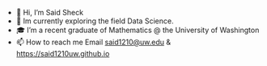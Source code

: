 - 👋 Hi, I’m Said Sheck
- 🌱 Im currently exploring the field Data Science. 
- 🎓 I’m a recent graduate of Mathematics @ the University of Washington
- 📫 How to reach me Email said1210@uw.edu & https://said1210uw.github.io

<!---
said1210UW/said1210UW is a ✨ special ✨ repository because its `README.md` (this file) appears on your GitHub profile.
You can click the Preview link to take a look at your changes.
--->
